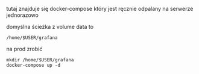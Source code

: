 tutaj znajduje się docker-compose który jest ręcznie odpalany na serwerze jednorazowo

domyślna ścieżka z volume data to

```
/home/$USER/grafana
```

na prod zrobić

```
mkdir /home/$USER/grafana
docker-compose up -d
```
